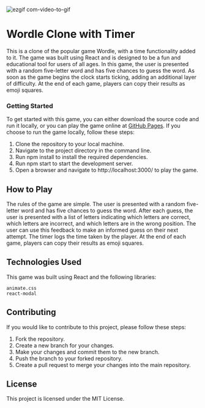 ![ezgif com-video-to-gif](https://user-images.githubusercontent.com/28285868/219785552-1a25cfb2-6581-49e0-8063-ed8bd8d6871c.gif)
# Wordle Clone with Timer
This is a clone of the popular game Wordle, with a time functionality added to it. The game was built using React and is designed to be a fun and educational tool for users of all ages. In this game, the user is presented with a random five-letter word and has five chances to guess the word. As soon as the game begins the clock starts ticking, adding an additional layer of difficulty. At the end of each game, players can copy their results as emoji squares.

### Getting Started
To get started with this game, you can either download the source code and run it locally, or you can play the game online at [GitHub Pages](https://deborshi1998.github.io/wordle-clone/). If you choose to run the game locally, follow these steps:

1. Clone the repository to your local machine.
2. Navigate to the project directory in the command line.
3. Run npm install to install the required dependencies.
4. Run npm start to start the development server.
5. Open a browser and navigate to http://localhost:3000/ to play the game.
## How to Play
The rules of the game are simple. The user is presented with a random five-letter word and has five chances to guess the word. After each guess, the user is presented with a list of letters indicating which letters are correct, which letters are incorrect, and which letters are in the wrong position. The user can use this feedback to make an informed guess on their next attempt. The timer logs the time taken by the player. At the end of each game, players can copy their results as emoji squares.

## Technologies Used
This game was built using React and the following libraries:
```
animate.css
react-modal
```
## Contributing
If you would like to contribute to this project, please follow these steps:

1. Fork the repository.
2. Create a new branch for your changes.
3. Make your changes and commit them to the new branch.
4. Push the branch to your forked repository.
5. Create a pull request to merge your changes into the main repository.
## License
This project is licensed under the MIT License.
